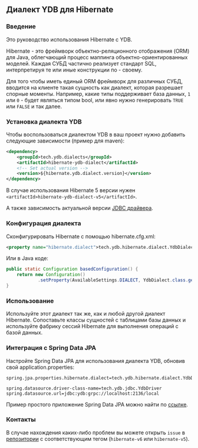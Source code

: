 ## Диалект YDB для Hibernate ##

### Введение ### 

Это руководство использования Hibernate с YDB. 

Hibernate - это фреймворк объектно-реляционного отображения (ORM) для Java, облегчающий процесс маппинга объектно-ориентированных моделей. Каждая СУБД частично реализует стандарт SQL, интерпретируя те или иные конструкции по - своему. 

Для того чтобы иметь единый ORM фреймворк для различных СУБД, вводится на клиенте такая сущность как диалект, которая разрешает спорные моменты.
Например, какие типы поддерживает база данных, `1` или `0` - будет являться типом bool, или явно нужно генерировать `TRUE` или `FALSE` и так далее.

### Установка диалекта YDB ###

Чтобы воспользоваться диалектом YDB в ваш проект нужно добавить следующие зависимости (пример для maven):

```xml
<dependency>
    <groupId>tech.ydb.dialects</groupId>
    <artifactId>hibernate-ydb-dialect</artifactId>
    <!-- Set actual version -->
    <version>${hibernate.ydb.dialect.version}</version> 
</dependency>
```

В случае использования Hibernate 5 версии нужен `<artifactId>hibernate-ydb-dialect-v5</artifactId>`.

А также зависимость актуальной версии [JDBC драйвера](https://github.com/ydb-platform/ydb-jdbc-driver). 

### Конфигурация диалекта ###

Сконфигурировать Hibernate c помощью hibernate.cfg.xml:

```xml
<property name="hibernate.dialect">tech.ydb.hibernate.dialect.YdbDialect</property>
```

Или в Java коде:

```java
public static Configuration basedConfiguration() {
    return new Configuration()
            .setProperty(AvailableSettings.DIALECT, YdbDialect.class.getName());
}
```

### Использование ###

Используйте этот диалект так же, как и любой другой диалект Hibernate. Сопоставьте классы сущностей с таблицами базы данных и используйте фабрику сессий Hibernate для выполнения операций с базой данных.

### Интеграция с Spring Data JPA ### 

Настройте Spring Data JPA для использования диалекта YDB, обновив свой application.properties:

```properties
spring.jpa.properties.hibernate.dialect=tech.ydb.hibernate.dialect.YdbDialect

spring.datasource.driver-class-name=tech.ydb.jdbc.YdbDriver
spring.datasource.url=jdbc:ydb:grpc://localhost:2136/local
```

Пример простого приложение Spring Data JPA можно найти по [ссылке](https://github.com/ydb-platform/ydb-java-examples/tree/master/jdbc/spring-data-jpa).

### Контакты ###

В случае нахождения каких-либо проблем вы можете открыть `issue` в [репозитории](https://github.com/ydb-platform/ydb-java-dialects/tree/main/hibernate-dialect) с соответствующим тегом (`hibernate-v6` или `hibernate-v5`).
